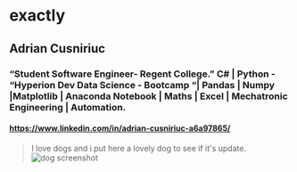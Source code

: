 # exactly
## Adrian Cusniriuc
### “Student Software Engineer- Regent College.” C# | Python - “Hyperion Dev Data Science - Bootcamp “| Pandas | Numpy |Matplotlib | Anaconda Notebook | Maths | Excel | Mechatronic Engineering | Automation.
#### https://www.linkedin.com/in/adrian-cusniriuc-a6a97865/
>
> I love dogs and i put here a lovely dog to see if it's update.
![dog screenshot](https://github.com/adryann23/exactly/assets/98583502/4c616e7f-b4ec-4280-9fbd-366299618399)
